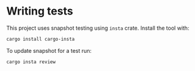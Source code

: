 # Writing tests
This project uses snapshot testing using `insta` crate.
Install the tool with: 
```sh
cargo install cargo-insta
```

To update snapshot for a test run:
```sh
cargo insta review
```
